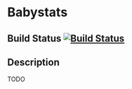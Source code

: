 # Babystats

## Build Status [![Build Status](https://secure.travis-ci.org/carvil/babystats.png)](http://travis-ci.org/carvil/babystats)

## Description

TODO
